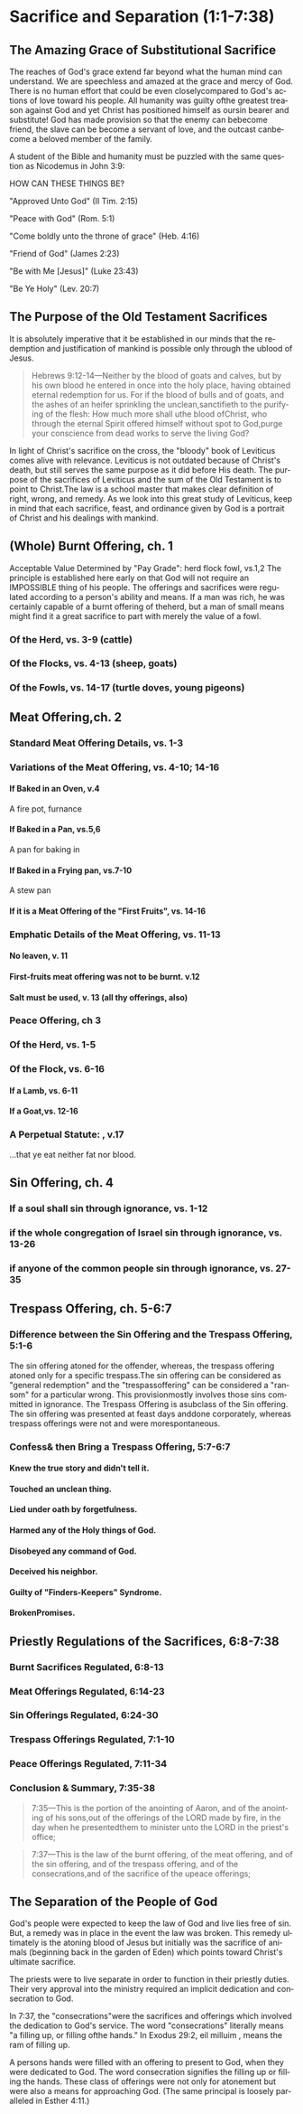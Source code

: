 <h1><span lang='en'>Sacrifice and Separation (1:1-7:38)</span></h1>

<h2><span lang='en'>The Amazing Grace of Substitutional Sacrifice </span></h2>
<p><span lang='en'>The reaches of God&apos;s grace extend far beyond what the human mind can understand. We are speechless and amazed at the grace and mercy of God. There is no human effort that could be even closelycompared to God&apos;s actions of love toward his people. All humanity was guilty ofthe greatest treason against God and yet Christ has positioned himself as oursin bearer and substitute! God has made provision so that the enemy can bebecome friend&#44; the slave can be become a servant of love&#44; and the outcast canbecome a beloved member of the family. </span></p>
<p><span lang='en'>A student of the Bible and humanity must be puzzled with the same question as Nicodemus in John 3:9: </span></p>
<p><span lang='en'>HOW CAN THESE THINGS BE? </span></p>
<p><span lang='en'>&quot;Approved Unto God&quot; (II Tim. 2:15) </span></p>
<p><span lang='en'>&quot;Peace with God&quot; (Rom. 5:1) </span></p>
<p><span lang='en'>&quot;Come boldly unto the throne of grace&quot; (Heb. 4:16) </span></p>
<p><span lang='en'>&quot;Friend of God&quot; (James 2:23) </span></p>
<p><span lang='en'>&quot;Be with Me [Jesus]&quot; (Luke 23:43) </span></p>
<p><span lang='en'>&quot;Be Ye Holy&quot; (Lev. 20:7) </span></p>
<h2><span lang='en'>The Purpose of the Old Testament Sacrifices </span></h2>
<p><span lang='en'>It is absolutely imperative that it be established in our minds that the redemption and justification of mankind is possible only through the ublood of Jesus. </span></p>
<blockquote><span lang='en'>Hebrews 9:12-14&mdash;Neither by the blood of goats and calves&#44; but by his own blood he entered in once into the holy place&#44; having obtained eternal redemption for us. For if the blood of bulls and of goats&#44; and the ashes of an heifer sprinkling the unclean&#44;sanctifieth to the purifying of the flesh: How much more shall uthe blood ofChrist&#44; who through the eternal Spirit offered himself without spot to God&#44;purge your conscience from dead works to serve the living God? </span></blockquote>
<p><span lang='en'>In light of Christ&apos;s sacrifice on the cross&#44; the &quot;bloody&quot; book of Leviticus comes alive with relevance. Leviticus is not outdated because of Christ&apos;s death&#44; but still serves the same purpose as it did before His death. The purpose of the sacrifices of Leviticus and the sum of the Old Testament is to point to Christ.The law is a school master that makes clear definition of right&#44; wrong&#44; and remedy. As we look into this great study of Leviticus&#44; keep in mind that each sacrifice&#44; feast&#44; and ordinance given by God is a portrait of Christ and his dealings with mankind. </span></p>
<h2><span lang='en'>(Whole) Burnt Offering&#44; ch. 1 </span></h2>
<p><span lang='en'>Acceptable Value Determined by &quot;Pay Grade&quot;: herd flock fowl&#44; vs.1&#44;2 The principle is established here early on that God will not require an IMPOSSIBLE thing of his people. The offerings and sacrifices were regulated according to a person&apos;s ability and means. If a man was rich&#44; he was certainly capable of a burnt offering of theherd&#44; but a man of small means might find it a great sacrifice to part with merely the value of a fowl. </span></p>
<h3><span lang='en'>Of the Herd&#44; vs. 3-9 (cattle) </span></h3>
<h3><span lang='en'>Of the Flocks&#44; vs. 4-13 (sheep&#44; goats) </span></h3>
<h3><span lang='en'>Of the Fowls&#44; vs. 14-17 (turtle doves&#44; young pigeons) </span></h3>
<h2><span lang='en'>Meat Offering&#44;ch. 2 </span></h2>
<h3><span lang='en'>Standard Meat Offering Details&#44; vs. 1-3 </span></h3>
<h3><span lang='en'>Variations of the Meat Offering&#44; vs. 4-10; 14-16 </span></h3>
<h4><span lang='en'>If Baked in an Oven&#44; v.4 </span></h4>
<p><span lang='en'>A fire pot&#44; furnance </span></p>
<h4><span lang='en'>If Baked in a Pan&#44; vs.5&#44;6 </span></h4>
<p><span lang='en'>A pan for baking in </span></p>
<h4><span lang='en'>If Baked in a Frying pan&#44; vs.7-10 </span></h4>
<p><span lang='en'>A stew pan </span></p>
<h4><span lang='en'>If it is a Meat Offering of the &quot;First Fruits&quot;&#44; vs. 14-16 </span></h4>
<h3><span lang='en'>Emphatic Details of the Meat Offering&#44; vs. 11-13 </span></h3>
<h4><span lang='en'>No leaven&#44; v. 11 </span></h4>
<h4><span lang='en'>First-fruits meat offering was not to be burnt. v.12 </span></h4>
<h4><span lang='en'>Salt must be used&#44; v. 13 (all thy offerings&#44; also) </span></h4>

<h3><span lang='en'>Peace Offering&#44; ch 3</span></h3>
<h3><span lang='en'>Of the Herd&#44; vs. 1-5 </span></h3>
<h3><span lang='en'>Of the Flock&#44; vs. 6-16 </span></h3>
<h4><span lang='en'>If a Lamb&#44; vs. 6-11 </span></h4>
<h4><span lang='en'>If a Goat&#44;vs. 12-16 </span></h4>
<h3><span lang='en'>A Perpetual Statute: &#44; v.17 </span></h3>
<p><span lang='en'>&hellip;that ye eat neither fat nor blood. </span></p>

<h2><span lang='en'>Sin Offering&#44; ch. 4 </span></h2>
<h3><span lang='en'>If a soul shall sin through ignorance&#44; vs. 1-12 </span></h3>
<h3><span lang='en'>if the whole congregation of Israel sin through ignorance&#44; vs. 13-26 </span></h3>
<h3><span lang='en'>if anyone of the common people sin through ignorance&#44; vs. 27-35 </span></h3>

<h2><span lang='en'>Trespass Offering&#44; ch. 5-6:7 </span></h2>
<h3><span lang='en'>Difference between the Sin Offering and the Trespass Offering&#44; 5:1-6 </span></h3>
<p><span lang='en'>The sin offering atoned for the offender&#44; whereas&#44; the trespass offering atoned only for a specific trespass.The sin offering can be considered as &quot;general redemption&quot; and the &quot;trespassoffering&quot; can be considered a &quot;ransom&quot; for a particular wrong. This provisionmostly involves those sins committed in ignorance. The Trespass Offering is asubclass of the Sin offering. The sin offering was presented at feast days anddone corporately&#44; whereas trespass offerings were not and were morespontaneous. </span></p>

<h3><span lang='en'>Confess&amp; then Bring a Trespass Offering&#44; 5:7-6:7 </span></h3>
<h4><span lang='en'>Knew the true story and didn&apos;t tell it. </span></h4>
<h4><span lang='en'>Touched an unclean thing. </span></h4>
<h4><span lang='en'>Lied under oath by forgetfulness. </span></h4>
<h4><span lang='en'>Harmed any of the Holy things of God. </span></h4>
<h4><span lang='en'>Disobeyed any command of God. </span></h4>
<h4><span lang='en'>Deceived his neighbor. </span></h4>
<h4><span lang='en'>Guilty of &quot;Finders-Keepers&quot; Syndrome. </span></h4>
<h4><span lang='en'>BrokenPromises. </span></h4>

<h2><span lang='en'>Priestly Regulations of the Sacrifices&#44; 6:8-7:38 </span></h2>
<h3><span lang='en'>Burnt Sacrifices Regulated&#44; 6:8-13 </span></h3>
<h3><span lang='en'>Meat Offerings Regulated&#44; 6:14-23 </span></h3>
<h3><span lang='en'>Sin Offerings Regulated&#44; 6:24-30 </span></h3>
<h3><span lang='en'>Trespass Offerings Regulated&#44; 7:1-10 </span></h3>
<h3><span lang='en'>Peace Offerings Regulated&#44; 7:11-34 </span></h3>
<h3><span lang='en'>Conclusion &amp; Summary&#44; 7:35-38 </span></h3>
<blockquote><span lang='en'>7:35&mdash;This is the portion of the anointing of Aaron&#44; and of the anointing of his sons&#44;out of the offerings of the LORD made by fire&#44; in the day when he presentedthem to minister unto the LORD in the priest's office; </span></blockquote>
<blockquote><span lang='en'>7:37&mdash;This is the law of the burnt offering&#44; of the meat offering&#44; and of the sin offering&#44; and of the trespass offering&#44; and of the consecrations&#44;and of the sacrifice of the upeace offerings; </span></blockquote>
<h2><span lang='en'>The Separation of the People of God </span></h2>
<p><span lang='en'>God&apos;s people were expected to keep the law of God and live lies free of sin. But&#44; a remedy was in place in the event the law was broken. This remedy ultimately is the atoning blood of Jesus but initially was the sacrifice of animals (beginning back in the garden of Eden) which points toward Christ&apos;s ultimate sacrifice. </span></p>
<p><span lang='en'>The priests were to live separate in order to function in their priestly duties. Their very approval into the ministry required an implicit dedication and consecration to God. </span></p>
<p><span lang='en'>In 7:37&#44; the &quot;consecrations&quot;were the sacrifices and offerings which involved the dedication to God&apos;s service. The word &quot;consecrations&quot; literally means &quot;a filling up&#44; or filling ofthe hands.&quot; In Exodus 29:2&#44; eil milluim &#44; means the ram of filling up. </span></p>
<p><span lang='en'>A persons hands were filled with an offering to present to God&#44; when they were dedicated to God. The word consecration signifies the filling up or filling the hands. These class of offerings were not only for atonement but were also a means for approaching God. (The same principal is loosely paralleled in Esther 4:11.) </span></p>
